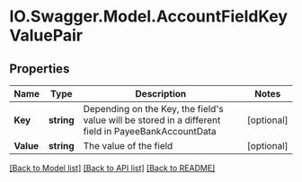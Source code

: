 # IO.Swagger.Model.AccountFieldKeyValuePair
## Properties

Name | Type | Description | Notes
------------ | ------------- | ------------- | -------------
**Key** | **string** | Depending on the Key, the field&#39;s value will be stored in a different field in PayeeBankAccountData | [optional] 
**Value** | **string** | The value of the field | [optional] 

[[Back to Model list]](../README.md#documentation-for-models) [[Back to API list]](../README.md#documentation-for-api-endpoints) [[Back to README]](../README.md)


